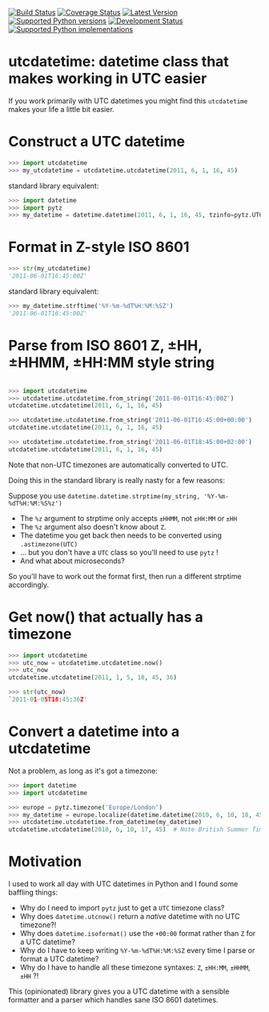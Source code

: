 [![Build Status](https://travis-ci.org/paulfurley/python-utcdatetime.svg?branch=master)](https://travis-ci.org/paulfurley/python-utcdatetime)
[![Coverage Status](https://coveralls.io/repos/paulfurley/python-utcdatetime/badge.svg)](https://coveralls.io/r/paulfurley/python-utcdatetime)
[![Latest Version](https://pypip.in/version/utcdatetime/badge.svg)](https://pypi.python.org/pypi/utcdatetime/)
[![Supported Python versions](https://pypip.in/py_versions/utcdatetime/badge.svg)](https://pypi.python.org/pypi/utcdatetime/)
[![Development Status](https://pypip.in/status/utcdatetime/badge.svg)](https://pypi.python.org/pypi/utcdatetime/)
[![Supported Python implementations](https://pypip.in/implementation/utcdatetime/badge.svg)](https://pypi.python.org/pypi/utcdatetime/)

# utcdatetime: datetime class that makes working in UTC easier

If you work primarily with UTC datetimes you might find this `utcdatetime`
makes your life a little bit easier.

# Construct a UTC datetime

```python
>>> import utcdatetime
>>> my_utcdatetime = utcdatetime.utcdatetime(2011, 6, 1, 16, 45)
```

standard library equivalent:

```python
>>> import datetime
>>> import pytz
>>> my_datetime = datetime.datetime(2011, 6, 1, 16, 45, tzinfo=pytz.UTC)
```

# Format in Z-style ISO 8601

```python
>>> str(my_utcdatetime)
'2011-06-01T16:45:00Z'
```


standard library equivalent:
```python
>>> my_datetime.strftime('%Y-%m-%dT%H:%M:%SZ')
'2011-06-01T16:45:00Z'
```

# Parse from ISO 8601 Z, ±HH, ±HHMM, ±HH:MM style string

```python

>>> import utcdatetime
>>> utcdatetime.utcdatetime.from_string('2011-06-01T16:45:00Z')
utcdatetime.utcdatetime(2011, 6, 1, 16, 45)

>>> utcdatetime.utcdatetime.from_string('2011-06-01T16:45:00+00:00')
utcdatetime.utcdatetime(2011, 6, 1, 16, 45)

>>> utcdatetime.utcdatetime.from_string('2011-06-01T18:45:00+02:00')
utcdatetime.utcdatetime(2011, 6, 1, 16, 45)
```

Note that non-UTC timezones are automatically converted to UTC.

Doing this in the standard library is really nasty for a few reasons:

Suppose you use `datetime.datetime.strptime(my_string, '%Y-%m-%dT%H:%M:%S%z')`

- The `%z` argument to strptime only accepts `±HHMM`, not `±HH:MM` or `±HH`
- The `%z` argument also doesn't know about `Z`.
- The datetime you get back then needs to be converted using `.astimezone(UTC)`
- ... but you don't have a `UTC` class so you'll need to use `pytz` !
- And what about microseconds?

So you'll have to work out the format first, then run a different strptime
accordingly.

# Get now() that actually has a timezone

```python
>>> import utcdatetime
>>> utc_now = utcdatetime.utcdatetime.now()
>>> utc_now
utcdatetime.utcdatetime(2011, 1, 5, 18, 45, 36)

>>> str(utc_now)
`2011-01-05T18:45:36Z'
```

# Convert a datetime into a utcdatetime

Not a problem, as long as it's got a timezone:

```python
>>> import datetime
>>> import utcdatetime

>>> europe = pytz.timezone('Europe/London')
>>> my_datetime = europe.localize(datetime.datetime(2010, 6, 10, 18, 45))
>>> utcdatetime.utcdatetime.from_datetime(my_datetime)
utcdatetime.utcdatetime(2010, 6, 10, 17, 45)  # Note British Summer Time -> UTC
```

# Motivation

I used to work all day with UTC datetimes in Python and I found some baffling things:

- Why do I need to import `pytz` just to get a `UTC` timezone class?
- Why does `datetime.utcnow()` return a *native* datetime with no UTC timezone?!
- Why does `datetime.isoformat()` use the `+00:00` format rather than `Z` for
  a UTC datetime?
- Why do I have to keep writing `%Y-%m-%dT%H:%M:%SZ` every time I parse or
  format a UTC datetime?
- Why do I have to handle all these timezone syntaxes: `Z`, `±HH:MM`, `±HHMM`,
  `±HH` ?!

This (opinionated) library gives you a UTC datetime with a sensible formatter
and a parser which handles sane ISO 8601 datetimes.

